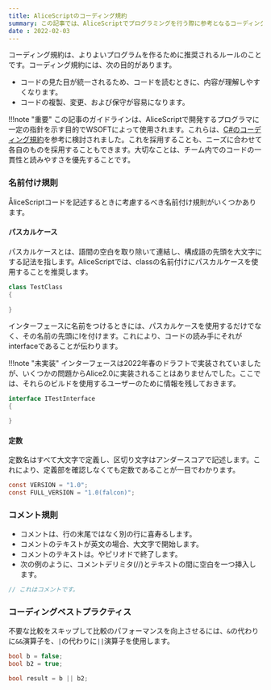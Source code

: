 ```yaml
---
title: AliceScriptのコーディング規約
summary: この記事では、AliceScriptでプログラミングを行う際に参考となるコーディング規約を紹介します。
date : 2022-02-03
---
```

コーディング規約は、よりよいプログラムを作るために推奨されるルールのことです。コーディング規約には、次の目的があります。

- コードの見た目が統一されるため、コードを読むときに、内容が理解しやすくなります。
- コードの複製、変更、および保守が容易になります。

!!!note "重要"
    この記事のガイドラインは、AliceScriptで開発するプログラマに一定の指針を示す目的でWSOFTによって使用されます。これらは、[C#のコーディング規約](https://learn.microsoft.com/ja-jp/dotnet/csharp/fundamentals/coding-style/coding-conventions)を参考に検討されました。これを採用することも、ニーズに合わせて各自のものを採用することもできます。大切なことは、チーム内でのコードの一貫性と読みやすさを優先することです。

### 名前付け規則
ÅliceScriptコードを記述するときに考慮するべき名前付け規則がいくつかあります。

#### パスカルケース
パスカルケースとは、語間の空白を取り除いて連結し、構成語の先頭を大文字にする記法を指します。AliceScriptでは、classの名前付けにパスカルケースを使用することを推奨します。

```cs title="AliceScript"
class TestClass
{
    
}
```

インターフェースに名前をつけるときには、パスカルケースを使用するだけでなく、その名前の先頭にIを付けます。これにより、コードの読み手にそれがinterfaceであることが伝わります。


!!!note "未実装"
    インターフェースは2022年春のドラフトで実装されていましたが、いくつかの問題からAlice2.0に実装されることはありませんでした。ここでは、それらのビルドを使用するユーザーのために情報を残しておきます。

```cs title="AliceScript"
interface ITestInterface
{

}
```

#### 定数
定数名はすべて大文字で定義し、区切り文字はアンダースコアで記述します。これにより、定義部を確認しなくても定数であることが一目でわかります。

```cs title="AliceScript"
const VERSION = "1.0";
const FULL_VERSION = "1.0(falcon)";
```

### コメント規則

- コメントは、行の末尾ではなく別の行に喜寿るします。
- コメントのテキストが英文の場合、大文字で開始します。
- コメントのテキストは。やピリオドで終了します。
- 次の例のように、コメントデリミタ(//)とテキストの間に空白を一つ挿入します。

```cs title="AliceScript"
// これはコメントです。
```

### コーディングベストプラクティス
不要な比較をスキップして比較のパフォーマンスを向上させるには、`&`の代わりに`&&`演算子を、`|`の代わりに`||`演算子を使用します。

```cs title="AliceScript"
bool b = false;
bool b2 = true;

bool result = b || b2;
```
